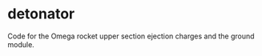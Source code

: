 detonator
=========

Code for the Omega rocket upper section ejection charges and the ground module.
